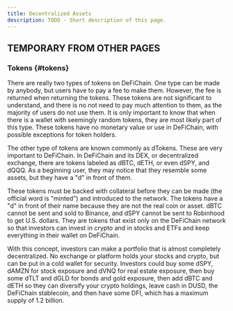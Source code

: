 ```yaml
---
title: Decentralized Assets
description: TODO - Short description of this page.
---
```


## TEMPORARY FROM OTHER PAGES

### Tokens {#tokens}

There are really two types of tokens on DeFiChain. One type can be made by anybody, but users have to pay a fee to make them. However, the fee is returned when returning the tokens. These tokens are not significant to understand, and there is no not need to pay much attention to them, as the majority of users do not use them. It is only important to know that when there is a wallet with seemingly random tokens, they are most likely part of this type. These tokens have no monetary value or use in DeFiChain, with possible exceptions for token holders.

The other type of tokens are known commonly as dTokens. These are very important to DeFiChain. In DeFiChain and its DEX, or decentralized exchange, there are tokens labeled as dBTC, dETH, or even dSPY, and dQQQ. As a beginning user, they may notice that they resemble some assets, but they have a "d" in front of them.

These tokens must be backed with collateral before they can be made (the official word is "minted") and introduced to the network. The tokens have a "d" in front of their name because they are not the real coin or asset. dBTC cannot be sent and sold to Binance, and dSPY cannot be sent to Robinhood to get U.S. dollars. They are tokens that exist only on the
DeFiChain network so that investors can invest in crypto and in stocks and ETFs and keep everything in their wallet on DeFiChain.

With this concept, investors can make a portfolio that is almost completely decentralized. No exchange or platform holds your stocks and crypto, but can be put in a cold wallet for security. Investors could buy some dSPY, dAMZN for stock exposure and dVNQ for real estate exposure, then buy some dTLT and dGLD for bonds and gold exposure, then add dBTC and dETH so they can diversify your crypto holdings, leave cash in DUSD, the DeFiChain stablecoin, and then have some DFI, which has a maximum supply of 1.2 billion.
